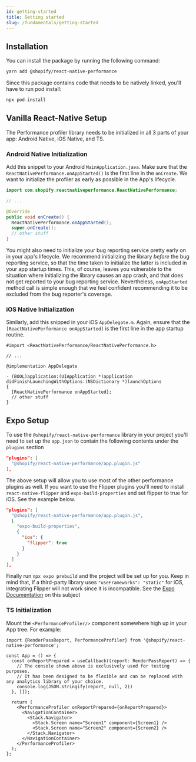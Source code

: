 ```yaml
---
id: getting-started
title: Getting started
slug: /fundamentals/getting-started
---
```


## Installation

You can install the package by running the following command:

```bash
yarn add @shopify/react-native-performance
```

Since this package contains code that needs to be natively linked, you'll have to run pod install:

```bash
npx pod-install
```

## Vanilla React-Native Setup

The Performance profiler library needs to be initialized in all 3 parts of your app: Android Native, iOS Native, and TS.

### Android Native Initialization <a name="Android-Native-Initialization"></a>

Add this snippet to your Android `MainApplication.java`. Make sure that the `ReactNativePerformance.onAppStarted()` is the first line in the `onCreate`. We want to initialize the profiler as early as possible in the App's lifecycle.

```java
import com.shopify.reactnativeperformance.ReactNativePerformance;

// ...

@Override
public void onCreate() {
  ReactNativePerformance.onAppStarted();
  super.onCreate();
  // other stuff
}
```

You might also need to initialize your bug reporting service pretty early on in your app's lifecycle. We recommend initializing the library _before_ the bug reporting service, so that the time taken to initialize the latter is included in your app startup times. This, of course, leaves you vulnerable to the situation where initializing the library causes an app crash, and that does not get reported to your bug reporting service. Nevertheless, `onAppStarted` method call is simple enough that we feel confident recommending it to be excluded from the bug reporter's coverage.

### iOS Native Initialization <a name="iOS-Native-Initialization"></a>

Similarly, add this snipped in your iOS `AppDelegate.m`. Again, ensure that the `[ReactNativePerformance onAppStarted]` is the first line in the app startup routine.

```objc
#import <ReactNativePerformance/ReactNativePerformance.h>

// ...

@implementation AppDelegate

- (BOOL)application:(UIApplication *)application didFinishLaunchingWithOptions:(NSDictionary *)launchOptions
{
  [ReactNativePerformance onAppStarted];
  // other stuff
}
```

## Expo Setup

To use the `@shopify/react-native-performance` library in your project you'll need to set up the `app.json` to contain the following contents under the `plugins` section

```json
"plugins": [
  "@shopify/react-native-performance/app.plugin.js"
],
```

The above setup will allow you to use most of the other performance plugins as well. If you want to use the Flipper plugins you'll need to install `react-native-flipper` and `expo-build-properties` and set flipper to true for iOS. See the example below.

```json
"plugins": [
  "@shopify/react-native-performance/app.plugin.js",
  [
    "expo-build-properties",
    {
      "ios": {
        "flipper": true
      }
    }
  ]
],
```

Finally run `npx expo prebuild` and the project will be set up for you. Keep in mind that, if a third-party library uses `"useFrameworks": "static"` for iOS, integrating Flipper will not work since it is incompatible. See the [Expo Documentation](https://docs.expo.dev/guides/using-flipper/#limitations) on this subject

### TS Initialization

Mount the `<PerformanceProfiler/>` component somewhere high up in your App tree. For example:

```tsx
import {RenderPassReport, PerformanceProfiler} from '@shopify/react-native-performance';

const App = () => {
  const onReportPrepared = useCallback((report: RenderPassReport) => {
    // The console shown above is exclusively used for testing purposes.
    // It has been designed to be flexible and can be replaced with any analytics library of your choice. 
    console.log(JSON.stringify(report, null, 2))
  }, []);

  return (
    <PerformanceProfiler onReportPrepared={onReportPrepared}>
      <NavigationContainer>
        <Stack.Navigator>
          <Stack.Screen name="Screen1" component={Screen1} />
          <Stack.Screen name="Screen2" component={Screen2} />
        </Stack.Navigator>
      </NavigationContainer>
    </PerformanceProfiler>
  );
};
```
